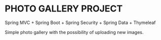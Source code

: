 # PHOTO GALLERY PROJECT 

Spring MVC + Spring Boot + Spring Security + Spring Data + Thymeleaf

Simple photo gallery with the possibility of uploading new images.
